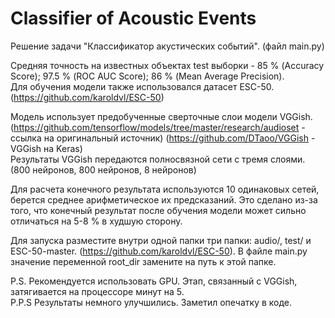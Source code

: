 # Classifier of Acoustic Events
Решение задачи "Классификатор акустических событий". (файл main.py)

Средняя точность на известных объектах test выборки - 85 % (Accuracy Score); 97.5 % (ROC AUC Score); 86 % (Mean Average Precision).  
Для обучения модели также использовался датасет ESC-50. (https://github.com/karoldvl/ESC-50)

Модель использует предобученные сверточные слои модели VGGish. 
(https://github.com/tensorflow/models/tree/master/research/audioset - ссылка на оригинальный источник)
(https://github.com/DTaoo/VGGish - VGGish на Keras)  
Результаты VGGish передаются полносвязной сети с тремя слоями. (800 нейронов, 800 нейронов, 8 нейронов)

Для расчета конечного результата используются 10 одинаковых сетей, берется среднее арифметическое их предсказаний. Это сделано из-за того, что конечный результат после обучения модели может сильно отличаться на 5-8 % в худшую сторону.

Для запуска разместите внутри одной папки три папки: audio/, test/ и ESC-50-master. (https://github.com/karoldvl/ESC-50).
В файле main.py значение переменной root_dir замените на путь к этой папке.  

P.S. Рекомендуется использовать GPU. Этап, связанный с VGGish, затягивается на процессоре минут на 5.  
P.P.S Результаты немного улучшились. Заметил опечатку в коде.
